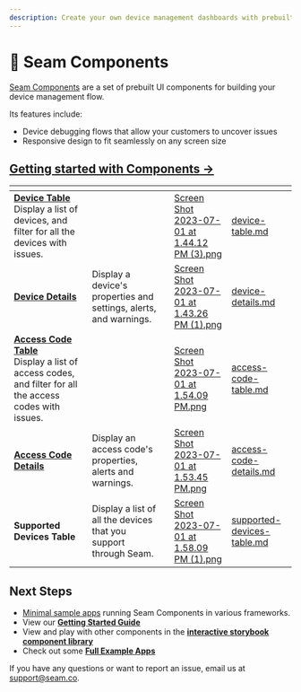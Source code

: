 ```yaml
---
description: Create your own device management dashboards with prebuilt UI components.
---
```


# 🧱 Seam Components

[Seam Components](https://github.com/seamapi/react) are a set of prebuilt UI components for building your device management flow.

Its features include:

* Device debugging flows that allow your customers to uncover issues
* Responsive design to fit seamlessly on any screen size

## [Getting started with Components ->](get-started-with-client-side-components.md)

<table data-card-size="large" data-view="cards"><thead><tr><th></th><th></th><th></th><th data-hidden data-card-cover data-type="files"></th><th data-hidden data-card-target data-type="content-ref"></th></tr></thead><tbody><tr><td><a href="../react-components/device-table.md"><strong>Device Table</strong></a><br>Display a list of devices, and filter for all the devices with issues.</td><td></td><td></td><td><a href="../../.gitbook/assets/Screen Shot 2023-07-01 at 1.44.12 PM (3).png">Screen Shot 2023-07-01 at 1.44.12 PM (3).png</a></td><td><a href="../react-components/device-table.md">device-table.md</a></td></tr><tr><td><a href="../react-components/device-details.md"><strong>Device Details</strong></a></td><td>Display a device's properties and settings, alerts, and warnings.</td><td></td><td><a href="../../.gitbook/assets/Screen Shot 2023-07-01 at 1.43.26 PM (1).png">Screen Shot 2023-07-01 at 1.43.26 PM (1).png</a></td><td><a href="../react-components/device-details.md">device-details.md</a></td></tr><tr><td><a href="../react-components/access-code-table.md"><strong>Access Code Table</strong></a><br>Display a list of access codes, and filter for all the access codes with issues.</td><td></td><td></td><td><a href="../../.gitbook/assets/Screen Shot 2023-07-01 at 1.54.09 PM.png">Screen Shot 2023-07-01 at 1.54.09 PM.png</a></td><td><a href="../react-components/access-code-table.md">access-code-table.md</a></td></tr><tr><td><a href="../react-components/access-code-details.md"><strong>Access Code Details</strong></a></td><td>Display an access code's properties, alerts and warnings.</td><td></td><td><a href="../../.gitbook/assets/Screen Shot 2023-07-01 at 1.53.45 PM.png">Screen Shot 2023-07-01 at 1.53.45 PM.png</a></td><td><a href="../react-components/access-code-details.md">access-code-details.md</a></td></tr><tr><td><strong>Supported Devices Table</strong></td><td>Display a list of all the devices that you support through Seam.</td><td></td><td><a href="../../.gitbook/assets/Screen Shot 2023-07-01 at 1.58.09 PM (1).png">Screen Shot 2023-07-01 at 1.58.09 PM (1).png</a></td><td><a href="../react-components/supported-devices-table.md">supported-devices-table.md</a></td></tr></tbody></table>

## Next Steps

* [Minimal sample apps](https://github.com/seamapi/seam-components-sample-apps) running Seam Components in various frameworks.
* View our [**Getting Started Guide**](get-started-with-client-side-components.md)
* View and play with other components in the [**interactive storybook component library**](https://react.seam.co/)
* Check out some [**Full Example Apps**](https://github.com/seamapi/react/tree/main/examples)

If you have any questions or want to report an issue, email us at [support@seam.co](mailto:support@seam.co).
